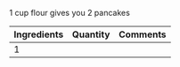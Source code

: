 1 cup flour gives you 2 pancakes


| Ingredients | Quantity | Comments |
| ----------- | -------- | -------- |
| 1           |          |          |
